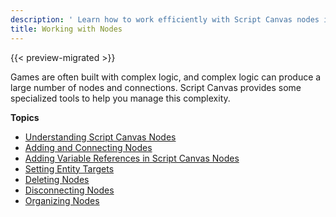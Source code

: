 ```yaml
---
description: ' Learn how to work efficiently with Script Canvas nodes in Open 3D Engine. '
title: Working with Nodes
---
```


{{< preview-migrated >}}

Games are often built with complex logic, and complex logic can produce a large number of nodes and connections. Script Canvas provides some specialized tools to help you manage this complexity.

**Topics**
+ [Understanding Script Canvas Nodes](/docs/user-guide/scripting/script-canvas/nodes-understanding.md)
+ [Adding and Connecting Nodes](/docs/user-guide/scripting/script-canvas/working-with-nodes-adding-and-connecting.md)
+ [Adding Variable References in Script Canvas Nodes](/docs/user-guide/scripting/script-canvas/adding-variable-references.md)
+ [Setting Entity Targets](/docs/user-guide/scripting/script-canvas/referencing-entities.md)
+ [Deleting Nodes](/docs/user-guide/scripting/script-canvas/working-with-nodes-deleting.md)
+ [Disconnecting Nodes](/docs/user-guide/scripting/script-canvas/working-with-nodes-disconnecting.md)
+ [Organizing Nodes](/docs/user-guide/scripting/script-canvas/working-with-nodes-organizing.md)
